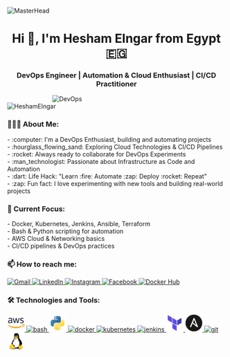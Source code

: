 ![MasterHead](https://cdn.dribbble.com/userupload/7725814/file/original-ad34e5a3d587a8a90b6586de67710225.gif)
<h1 align="center">Hi 👋, I'm Hesham Elngar from Egypt 🇪🇬</h1>

<h3 align="center">DevOps Engineer | Automation & Cloud Enthusiast | CI/CD Practitioner</h3>
<img align="right" alt="DevOps" width="400" src="https://cdn.dribbble.com/userupload/7725640/file/original-a2b82ab8779ece4c49df3672f7753ccb.gif">

<p align="left"> <img src="https://komarev.com/ghpvc/?username=HeshamElngar&label=Profile%20views&color=0e75b6&style=flat" alt="HeshamElngar" /> </p>

<h3 align="left">👨🏻‍💻 About Me:</h3>
- :computer: I'm a DevOps Enthusiast, building and automating projects <br>
- :hourglass_flowing_sand: Exploring Cloud Technologies & CI/CD Pipelines <br>
- :rocket: Always ready to collaborate for DevOps Experiments <br>
- :man_technologist: Passionate about Infrastructure as Code and Automation <br>
- :dart: Life Hack: "Learn :fire: Automate :zap: Deploy :rocket: Repeat" <br>
- :zap: Fun fact: I love experimenting with new tools and building real-world projects <br>

<h3 align="left">💼 Current Focus:</h3>
- Docker, Kubernetes, Jenkins, Ansible, Terraform <br>
- Bash & Python scripting for automation <br>
- AWS Cloud & Networking basics <br>
- CI/CD pipelines & DevOps practices <br>

<h3 align="left">📫 How to reach me:</h3>
<p align="left">
  <a href="mailto:heshamelngar551@gmail.com" target="_blank">
    <img src="https://cdn.jsdelivr.net/gh/devicons/devicon/icons/google/google-original.svg" alt="Gmail" width="30" height="30"/>
  </a>
  <a href="https://www.linkedin.com/in/hesham-elngar-277432249/" target="_blank">
    <img src="https://raw.githubusercontent.com/rahuldkjain/github-profile-readme-generator/master/src/images/icons/Social/linked-in-alt.svg" alt="LinkedIn" width="30" height="30"/>
  </a>
  <a href="https://www.instagram.com/heshamelngar93/" target="_blank">
    <img src="https://raw.githubusercontent.com/rahuldkjain/github-profile-readme-generator/master/src/images/icons/Social/instagram.svg" alt="Instagram" width="30" height="30"/>
  </a>
  <a href="https://www.facebook.com/hesham.elngar.1/" target="_blank">
    <img src="https://raw.githubusercontent.com/rahuldkjain/github-profile-readme-generator/master/src/images/icons/Social/facebook.svg" alt="Facebook" width="30" height="30"/>
  </a>
  <a href="https://hub.docker.com/u/heshammohammedelngar" target="_blank">
    <img src="https://cdn.jsdelivr.net/gh/devicons/devicon/icons/docker/docker-original-wordmark.svg" alt="Docker Hub" width="30" height="30"/>
  </a>
</p>

<h3 align="left">🛠️ Technologies and Tools:</h3>
<p align="left">
  <a href="https://aws.amazon.com" target="_blank"> <img src="https://raw.githubusercontent.com/devicons/devicon/master/icons/amazonwebservices/amazonwebservices-original-wordmark.svg" alt="aws" width="40" height="40"/> </a>
  <a href="https://www.gnu.org/software/bash/" target="_blank"> <img src="https://www.vectorlogo.zone/logos/gnu_bash/gnu_bash-icon.svg" alt="bash" width="40" height="40"/> </a>
  <a href="https://www.python.org/" target="_blank"> <img src="https://raw.githubusercontent.com/devicons/devicon/master/icons/python/python-original.svg" alt="python" width="40" height="40"/> </a>
  <a href="https://www.docker.com/" target="_blank"> <img src="https://cdn.jsdelivr.net/gh/devicons/devicon/icons/docker/docker-original-wordmark.svg" alt="docker" width="40" height="40"/> </a>
  <a href="https://kubernetes.io/" target="_blank"> <img src="https://www.vectorlogo.zone/logos/kubernetes/kubernetes-icon.svg" alt="kubernetes" width="40" height="40"/> </a>
  <a href="https://www.jenkins.io/" target="_blank"> <img src="https://www.vectorlogo.zone/logos/jenkins/jenkins-icon.svg" alt="jenkins" width="40" height="40"/> </a>
  <a href="https://www.terraform.io/" target="_blank"> <img src="https://raw.githubusercontent.com/devicons/devicon/master/icons/terraform/terraform-original.svg" alt="terraform" width="40" height="40"/> </a>
  <a href="https://www.ansible.com/" target="_blank"> <img src="https://raw.githubusercontent.com/devicons/devicon/master/icons/ansible/ansible-original.svg" alt="ansible" width="40" height="40"/> </a>
  <a href="https://git-scm.com/" target="_blank"> <img src="https://www.vectorlogo.zone/logos/git-scm/git-scm-icon.svg" alt="git" width="40" height="40"/> </a>
  <a href="https://www.linux.org/" target="_blank"> <img src="https://raw.githubusercontent.com/devicons/devicon/master/icons/linux/linux-original.svg" alt="linux" width="40" height="40"/> </a>
</p>
